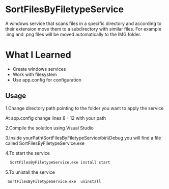 # SortFilesByFiletypeService

A windows service that scans files in a specific directory and according to their extension move them to a subdirectory with similar files. For example .img and .png files will be moved automatically to the IMG folder.

# What I Learned

* Create windows services
* Work with filesystem
* Use app.config for configuration

Usage
-----

1.Change directory path pointing to the folder you want to apply the service

   At app.config change lines 8 - 12 with your path

2.Compile the solution using Visual Studio

3.Inside yourPath\SortFilesByFiletypeService\bin\Debug you will find a file called SortFilesByFiletypeService.exe

4.To start the service 

```bash
  SortFilesByFiletypeService.exe install start
```
5.To unistall the service 

```bash
 SortFilesByFiletypeService.exe  uninstall
```
